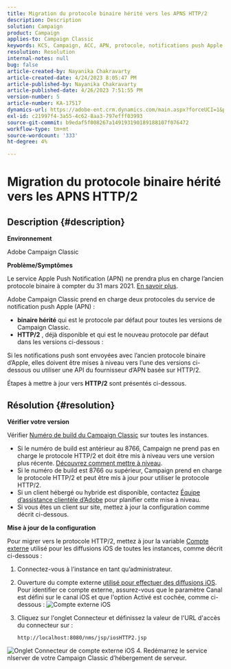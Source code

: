 ```yaml
---
title: Migration du protocole binaire hérité vers les APNS HTTP/2
description: Description
solution: Campaign
product: Campaign
applies-to: Campaign Classic
keywords: KCS, Campaign, ACC, APN, protocole, notifications push Apple
resolution: Resolution
internal-notes: null
bug: false
article-created-by: Nayanika Chakravarty
article-created-date: 4/24/2023 8:05:47 PM
article-published-by: Nayanika Chakravarty
article-published-date: 4/26/2023 7:51:55 PM
version-number: 5
article-number: KA-17517
dynamics-url: https://adobe-ent.crm.dynamics.com/main.aspx?forceUCI=1&pagetype=entityrecord&etn=knowledgearticle&id=baa73d61-dbe2-ed11-a7c7-6045bd006239
exl-id: c21997f4-3a55-4c62-8aa3-797efff03993
source-git-commit: b9edaf5f008267a149193190189188107f076472
workflow-type: tm+mt
source-wordcount: '333'
ht-degree: 4%

---
```


# Migration du protocole binaire hérité vers les APNS HTTP/2

## Description {#description}


<b>Environnement</b>

Adobe Campaign Classic

<b>Problème/Symptômes</b>

Le service Apple Push Notification (APN) ne prendra plus en charge l’ancien protocole binaire à compter du 31 mars 2021. [En savoir plus](https://developer.apple.com/news/?id=c88acm2b).

Adobe Campaign Classic prend en charge deux protocoles du service de notification push Apple (APN) :

- <b>binaire hérité</b> qui est le protocole par défaut pour toutes les versions de Campaign Classic.
- <b>HTTP/2</b> , déjà disponible et qui est le nouveau protocole par défaut dans les versions ci-dessous :


Si les notifications push sont envoyées avec l’ancien protocole binaire d’Apple, elles doivent être mises à niveau vers l’une des versions ci-dessous ou utiliser une API du fournisseur d’APN basée sur HTTP/2.

Étapes à mettre à jour vers <b>HTTP/2</b> sont présentés ci-dessous.


## Résolution {#resolution}


<b>Vérifier votre version</b>

Vérifier [Numéro de build du Campaign Classic](https://experienceleague.adobe.com/docs/campaign-classic/using/getting-started/starting-with-adobe-campaign/launching-adobe-campaign.html?lang=fr#getting-your-campaign-version) sur toutes les instances.

- Si le numéro de build est antérieur au 8766, Campaign ne prend pas en charge le protocole HTTP/2 et doit être mis à niveau vers une version plus récente. [Découvrez comment mettre à niveau](https://experienceleague.adobe.com/docs/campaign-classic/using/monitoring-campaign-classic/updating-adobe-campaign/build-upgrade.html?lang=en#performing-a-build-upgrade).
- Si le numéro de build est 8766 ou supérieur, Campaign prend en charge le protocole HTTP/2 et peut être mis à jour pour utiliser le protocole HTTP/2.
- Si un client hébergé ou hybride est disponible, contactez [Équipe d’assistance clientèle d’Adobe](https://experienceleague.adobe.com/docs/customer-one/using/home.html?lang=fr) pour planifier cette mise à niveau.
- Si vous êtes un client sur site, mettez à jour la configuration comme décrit ci-dessous.


<b>Mise à jour de la configuration</b>

Pour migrer vers le protocole HTTP/2, mettez à jour la variable [Compte externe](https://experienceleague.adobe.com/docs/campaign-classic/using/installing-campaign-classic/accessing-external-database/external-accounts.html?lang=en) utilisé pour les diffusions iOS de toutes les instances, comme décrit ci-dessous :

1. Connectez-vous à l’instance en tant qu’administrateur.
2. Ouverture du compte externe [utilisé pour effectuer des diffusions iOS](https://experienceleague.adobe.com/docs/campaign-classic/using/sending-messages/sending-push-notifications/configure-the-mobile-app/configuring-the-mobile-application.html?lang=fr). Pour identifier ce compte externe, assurez-vous que le paramètre Canal est défini sur le canal iOS et que l&#39;option Activé est cochée, comme ci-dessous :    ![Compte externe iOS](https://helpx.adobe.com/content/dam/help/en/campaign/kb/migrate-to-http2/jcr_content/main-pars/procedure/proc_par/step_1/step_par/image/iOS-ext-account.png "iOS-ext-account")
3. Cliquez sur l&#39;onglet Connecteur et définissez la valeur de l&#39;URL d&#39;accès du connecteur sur :

   ```
   http://localhost:8080/nms/jsp/iosHTTP2.jsp
   ```

![Onglet Connecteur de compte externe iOS](https://helpx.adobe.com/content/dam/help/en/campaign/kb/migrate-to-http2/jcr_content/main-pars/procedure/proc_par/step/step_par/image/iOs-ext-account-connector.png "iOS-ext-account-connector")
4. Redémarrez le service nlserver de votre Campaign Classic d’hébergement de serveur.
